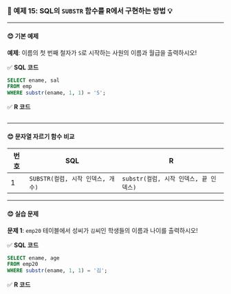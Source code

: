 ### 🎯 예제 15: SQL의 `SUBSTR` 함수를 R에서 구현하는 방법 💡

---

#### **😊 기본 예제**

**예제**: 이름의 첫 번째 철자가 `S`로 시작하는 사원의 이름과 월급을 출력하시오!

✅ **SQL 코드**
```sql
SELECT ename, sal
FROM emp
WHERE substr(ename, 1, 1) = 'S';
```

✅ **R 코드**
```r

```

---

#### **😊 문자열 자르기 함수 비교**

| 번호 | SQL                                          | R                                         |
|----|----------------------------------|---------------------------------|
| 1  | `SUBSTR(컬럼, 시작 인덱스, 개수)`  | `substr(컬럼, 시작 인덱스, 끝 인덱스)`  |

---

#### **😊 실습 문제**

**문제 1**: `emp20` 테이블에서 성씨가 `김`씨인 학생들의 이름과 나이를 출력하시오!

✅ **SQL 코드**
```sql
SELECT ename, age
FROM emp20
WHERE substr(ename, 1, 1) = '김';
```

✅ **R 코드**
```r

```
